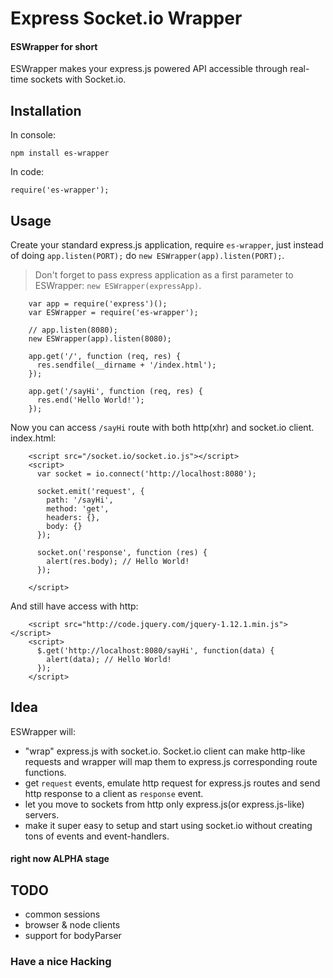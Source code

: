 

# Express Socket.io Wrapper
#### ESWrapper for short

ESWrapper makes your express.js powered API accessible through real-time sockets with Socket.io.

## Installation

In console:

    npm install es-wrapper
  
In code:

    require('es-wrapper');
 
## Usage

Create your standard express.js application, require `es-wrapper`, just instead of doing `app.listen(PORT);` do `new ESWrapper(app).listen(PORT);`.

> Don't forget to pass express application as a first parameter to ESWrapper: `new ESWrapper(expressApp)`.

        var app = require('express')();
        var ESWrapper = require('es-wrapper');
        
        // app.listen(8080);
        new ESWrapper(app).listen(8080);
        
        app.get('/', function (req, res) {
          res.sendfile(__dirname + '/index.html');
        });
        
        app.get('/sayHi', function (req, res) {
          res.end('Hello World!');
        });

Now you can access `/sayHi` route with both http(xhr) and socket.io client.
index.html:

        <script src="/socket.io/socket.io.js"></script>
        <script>
          var socket = io.connect('http://localhost:8080');
        
          socket.emit('request', {
            path: '/sayHi',
            method: 'get',
            headers: {},
            body: {}
          });
        
          socket.on('response', function (res) {
            alert(res.body); // Hello World!
          });
        
        </script>
        
And still have access with http:
    
        <script src="http://code.jquery.com/jquery-1.12.1.min.js"></script>
        <script>
          $.get('http://localhost:8080/sayHi', function(data) {
            alert(data); // Hello World!
          });
        </script>

## Idea

ESWrapper will:

* "wrap" express.js with socket.io. Socket.io client can make http-like requests and wrapper will map them to express.js corresponding route functions.
* get `request` events, emulate http request for express.js routes and send http response to a client as `response` event.
* let you move to sockets from http only express.js(or express.js-like) servers.
* make it super easy to setup and start using socket.io without creating tons of events and event-handlers.

#### right now ALPHA stage


## TODO

* common sessions
* browser & node clients
* support for bodyParser


### Have a nice Hacking
